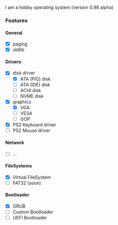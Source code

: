 I am a hobby operating system (version 0.98 alpha)

### Features

#### General
- [x] paging
- [x] stdlib

#### Drivers
- [x] disk driver
    - [x] ATA (PIO) disk
    - [ ] ATA (IDE) disk
    - [ ] ACHI disk
    - [ ] NVME disk
- [x] graphics
    - [x] VGA
    - [ ] VESA
    - [ ] GOP
- [x] PS2 Keyboard driver
- [ ] PS2 Mouse driver

#### Network
- [ ] ...

#### FileSystems
- [x] Virtual FileSystem
- [ ] FAT32 (soon)

#### Bootloader
- [x] GRUB
- [ ] Custom Bootloader
- [ ] UEFI Bootloader

